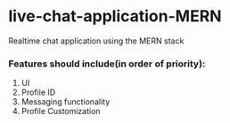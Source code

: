 # live-chat-application-MERN

Realtime chat application using the MERN stack

### Features should include(in order of priority):

1. UI
2. Profile ID 
3. Messaging functionality
4. Profile Customization